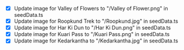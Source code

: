 - [x] Update image for Valley of Flowers to "/Valley of Flower.png" in seedData.ts
- [x] Update image for Roopkund Trek to "/Roopkund.jpg" in seedData.ts
- [x] Update image for Har Ki Dun to "/Har Ki Dun.png" in seedData.ts
- [x] Update image for Kuari Pass to "/Kuari Pass.png" in seedData.ts
- [x] Update image for Kedarkantha to "/Kedarkantha.jpg" in seedData.ts

